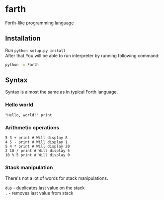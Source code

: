 farth
=====

Forth-like programming language

## Installation ##
Run ```python setup.py install```<br/>
After that You will be able to run interpreter by running following command:
```bash
python -m Farth
```

## Syntax ##
Syntax is almost the same as in typical Forth language.

### Hello world ###
```forth
"Hello, world!" print
```

### Arithmetic operations ###
```forth
5 3 + print # Will display 8
4 5 - print # Will display 1
5 4 * print # Will display 20
2 10 / print # Will display 5
10 % 5 print # Will display 0
```

### Stack manipulation ###
There's not a lot of words for stack manipulations.<br/>

```dup``` - duplicates last value on the stack<br/>
```.``` - removes last value from stack<br/>
